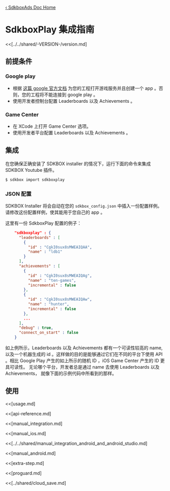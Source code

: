 [&#8249; SdkboxAds Doc Home](./)

<h1>SdkboxPlay 集成指南</h1>
<<[../../shared/-VERSION-/version.md]

## 前提条件

### Google play
 * 根据 [这篇 google 官方文档](https://developers.google.com/games/services/console/enabling#step_2_add_your_game_to_the_dev_console) 为您的工程打开游戏服务并且创建一个 app 。否则，您的工程将不能连接到 google play 。
 * 使用开发者控制台配置 Leaderboards 以及 Achievements 。

### Game Center
 * 在 XCode 上打开 Game Center 选项。
 * 使用开发者平台配置 Leaderboards 以及 Achievements 。


## 集成
在您确保正确安装了 SDKBOX installer 的情况下，运行下面的命令来集成 SDKBOX Youtube 插件。
```bash
$ sdkbox import sdkboxplay
```

<!--## Configuration
<<[../../shared/sdkbox_cloud.md]
<<[../../shared/remote_application_config.md]-->

### JSON 配置
SDKBOX Installer 将会自动在您的 `sdkbox_config.json` 中插入一份配置样例。请修改这份配置样例，使其能用于您自己的 app 。

这里有一份 SdkboxPlay 配置的例子：
```json
    "sdkboxplay" : {
      "leaderboards" : [
        {
          "id" : "CgkI0sux8sMWEAIQAA",
          "name" : "ldb1"
        }
      ],
      "achievements" : [
        {
          "id" : "CgkI0sux8sMWEAIQAg",
          "name" : "ten-games",
          "incremental" : false
        },
        {
          "id" : "CgkI0sux8sMWEAIQAw",
          "name" : "hunter",
          "incremental" : false
        },
        ...
      ],
      "debug" : true,
      "connect_on_start" : false
    }

```


如上例所示，Leaderboards 以及 Achievements 都有一个可读性较高的 name, 以及一个机器生成的 id 。这样做的目的是能够通过它们在不同的平台下使用 API 。相比 Google Play 产生的如上所示的随机 ID ，iOS Game Center 产生的 ID 更具可读性。
无论哪个平台，开发者总是通过 name 去使用 Leaderboards 以及 Achievements， 就像下面的示例代码中所看到的那样。

<!--<<[sdkbox-config-encrypt.md]-->

## 使用
<<[usage.md]

<<[api-reference.md]

<<[manual_integration.md]

<<[manual_ios.md]

<<[../../shared/manual_integration_android_and_android_studio.md]

<<[manual_android.md]

<<[extra-step.md]

<<[proguard.md]

<<[../shared/cloud_save.md]

